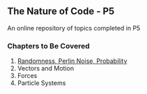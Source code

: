 ## The Nature of Code - P5

An online repository of topics completed in P5

### Chapters to Be Covered
1. [Randomness, Perlin Noise, Probability](Introduction/)
2. Vectors and Motion
3. Forces
4. Particle Systems